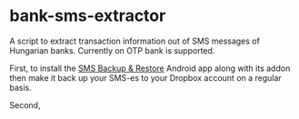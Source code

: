 bank-sms-extractor
==================

A script to extract transaction information out of SMS messages of Hungarian banks.  Currently on OTP bank is supported.

First, to install the [SMS Backup & Restore](https://play.google.com/store/apps/details?id=com.riteshsahu.SMSBackupRestore) Android app along with its addon then make it back up your SMS-es to your Dropbox account on a regular basis.

Second, 
